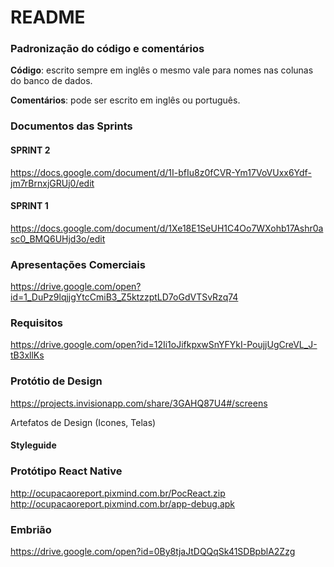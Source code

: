 # README #

### Padronização do código e comentários
**Código**: escrito sempre em inglês o mesmo vale para nomes nas colunas do banco de dados.

**Comentários**: pode ser escrito em inglês ou português.


### Documentos das Sprints

#### SPRINT 2
https://docs.google.com/document/d/1I-bfIu8z0fCVR-Ym17VoVUxx6Ydf-jm7rBrnxjGRUj0/edit

#### SPRINT 1
https://docs.google.com/document/d/1Xe18E1SeUH1C4Oo7WXohb17Ashr0asc0_BMQ6UHjd3o/edit

### Apresentações Comerciais
https://drive.google.com/open?id=1_DuPz9lqjjgYtcCmiB3_Z5ktzzptLD7oGdVTSvRzq74

### Requisitos
https://drive.google.com/open?id=12Ii1oJifkpxwSnYFYkI-PoujjUgCreVL_J-tB3xllKs

### Protótio de Design
https://projects.invisionapp.com/share/3GAHQ87U4#/screens

Artefatos de Design (Icones, Telas)


#### Styleguide


### Protótipo React Native
http://ocupacaoreport.pixmind.com.br/PocReact.zip
http://ocupacaoreport.pixmind.com.br/app-debug.apk

### Embrião 
https://drive.google.com/open?id=0By8tjaJtDQQqSk41SDBpblA2Zzg